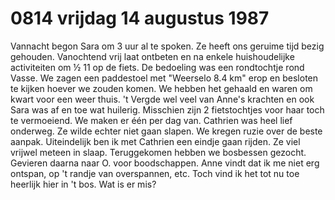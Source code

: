 # 0814 vrijdag 14 augustus 1987
Vannacht begon Sara om 3 uur al te spoken. Ze heeft ons geruime tijd bezig gehouden. Vanochtend vrij laat ontbeten en na enkele huishoudelijke activiteiten om ½ 11 op de fiets. De bedoeling was een rondtochtje rond Vasse. We zagen een paddestoel met "Weerselo 8.4 km" erop en besloten te kijken hoever we zouden komen. We hebben het gehaald en waren om kwart voor een weer thuis. 't Vergde wel veel van Anne's krachten en ook Sara was af en toe wat huilerig. Misschien zijn 2 fietstochtjes voor haar toch te vermoeiend. We maken er één per dag van. Cathrien was heel lief onderweg. Ze wilde echter niet gaan slapen. We kregen ruzie over de beste aanpak. Uiteindelijk ben ik met Cathrien een eindje gaan rijden. Ze viel vrijwel meteen in slaap. Teruggekomen hebben we bosbessen gezocht. Gevieren daarna naar O. voor boodschappen. Anne vindt dat ik me niet erg ontspan, op 't randje van overspannen, etc. Toch vind ik het tot nu toe heerlijk hier in 't bos. Wat is er mis?  